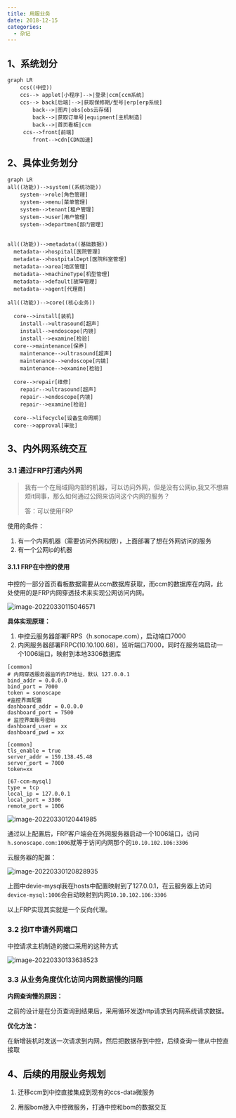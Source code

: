 ```yaml
---
title: 用服业务
date: 2018-12-15
categories:
  - 杂记
--- 
```


## 1、系统划分

```mermaid
graph LR
    ccs((中控))
    ccs--> applet[小程序]-->|登录|ccm[ccm系统]
    ccs--> back[后端]-->|获取保修期/型号|erp[erp系统]
     	back-->|图片|obs[obs云存储]
     	back-->|获取订单号|equipment[主机制造]
    	back-->|首页看板|ccm
     ccs-->front[前端]
    	front-->cdn[CDN加速]
```

## 2、具体业务划分

```mermaid
graph LR
all((功能))-->system((系统功能))
    system-->role[角色管理]
    system-->menu[菜单管理]
    system-->tenant[租户管理]
    system-->user[用户管理]
    system-->departmen[部门管理]


all((功能))-->metadata((基础数据))
  metadata-->hospital[医院管理]
  metadata-->hostpitalDept[医院科室管理]
  metadata-->area[地区管理]
  metadata-->machineType[机型管理]
  metadata-->default[故障管理]
  metadata-->agent[代理商]

all((功能))-->core((核心业务))

  core-->install[装机]
    install-->ultrasound[超声]
    install-->endoscope[内镜]
    install-->examine[检验]
  core-->maintenance[保养]
    maintenance-->ultrasound[超声]
    maintenance-->endoscope[内镜]
    maintenance-->examine[检验]

  core-->repair[维修]
    repair-->ultrasound[超声]
    repair-->endoscope[内镜]
    repair-->examine[检验]

  core-->lifecycle[设备生命周期]
  core-->approval[审批]
```

## 3、内外网系统交互

### 3.1 通过FRP打通内外网

> 我有一个在局域网内部的机器，可以访问外网，但是没有公网ip,我又不想麻烦it同事，那么如何通过公网来访问这个内网的服务？
>
> 答：可以使用FRP

使用的条件：

1. 有一个内网机器（需要访问外网权限），上面部署了想在外网访问的服务
2. 有一个公网ip的机器

#### 3.1.1 FRP在中控的使用

中控的一部分首页看板数据需要从ccm数据库获取，而ccm的数据库在内网，此处使用的是FRP内网穿透技术来实现公网访问内网。

![image-20220330115046571](http://afatpig.oss-cn-chengdu.aliyuncs.com/blog/image-20220330115046571.png)

**具体实现原理：**

1. 中控云服务器部署FRPS（h.sonocape.com），启动端口7000
2. 内网服务器部署FRPC(10.10.100.68)，监听端口7000，同时在服务端启动一个1006端口，映射到本地3306数据库

```shell
[common]
# 内网穿透服务器监听的IP地址，默认 127.0.0.1
bind_addr = 0.0.0.0
bind_port = 7000
token = sonoscape
#监控界面配置
dashboard_addr = 0.0.0.0
dashboard_port = 7500
# 监控界面账号密码
dashboard_user = xx
dashboard_pwd = xx

```

```shell
[common]
tls_enable = true
server_addr = 159.138.45.48
server_port = 7000
token=xx

[67-ccm-mysql]
type = tcp
local_ip = 127.0.0.1
local_port = 3306
remote_port = 1006

```

![image-20220330120441985](http://afatpig.oss-cn-chengdu.aliyuncs.com/blog/image-20220330120441985.png)



通过以上配置后，FRP客户端会在外网服务器启动一个1006端口，访问`h.sonoscape.com:1006`就等于访问内网那个的`10.10.102.106:3306`

云服务器的配置：

![image-20220330120828935](http://afatpig.oss-cn-chengdu.aliyuncs.com/blog/image-20220330120828935.png)

上图中devie-mysql我在hosts中配置映射到了127.0.0.1，在云服务器上访问`device-mysql:1006`会自动映射到内网`10.10.102.106:3306`

以上FRP实现其实就是一个反向代理。

### 3.2 找IT申请外网端口

中控请求主机制造的接口采用的这种方式

![image-20220330133638523](http://afatpig.oss-cn-chengdu.aliyuncs.com/blog/image-20220330133638523.png)

### 3.3 从业务角度优化访问内网数据慢的问题

**内网查询慢的原因：**

之前的设计是在分页查询到结果后，采用循环发送http请求到内网系统请求数据。

**优化方法：**

在新增装机时发送一次请求到内网，然后把数据存到中控，后续查询一律从中控直接取

## 4、后续的用服业务规划



1. 迁移ccm到中控直接集成到现有的ccs-data微服务

2. 用服bom接入中控微服务，打通中控和bom的数据交互

   
